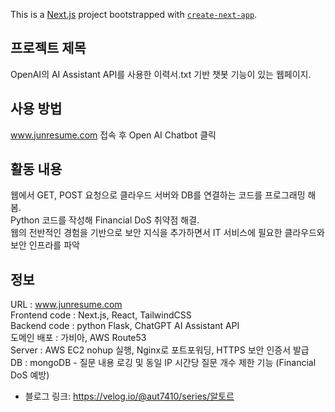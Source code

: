 This is a [Next.js](https://nextjs.org/) project bootstrapped with [`create-next-app`](https://github.com/vercel/next.js/tree/canary/packages/create-next-app).

## 프로젝트 제목

OpenAI의 AI Assistant API를 사용한 이력서.txt 기반 챗봇 기능이 있는 웹페이지. 

## 사용 방법

www.junresume.com 접속 후 Open AI Chatbot 클릭

## 활동 내용
웹에서 GET, POST 요청으로 클라우드 서버와 DB를 연결하는 코드를 프로그래밍 해봄.  
Python 코드를 작성해 Financial DoS 취약점 해결.  
웹의 전반적인 경험을 기반으로 보안 지식을 추가하면서 IT 서비스에 필요한 클라우드와 보안 인프라를 파악  

## 정보
URL : www.junresume.com  
Frontend code : Next.js, React, TailwindCSS  
Backend code : python Flask, ChatGPT AI Assistant API  
도메인 배포 : 가비아, AWS Route53  
Server : AWS EC2 nohup 실행, Nginx로 포트포워딩, HTTPS 보안 인증서 발급  
DB : mongoDB - 질문 내용 로깅 및 동일 IP 시간당 질문 개수 제한 기능 (Financial DoS 예방)  

- 블로그 링크: https://velog.io/@aut7410/series/알토르
